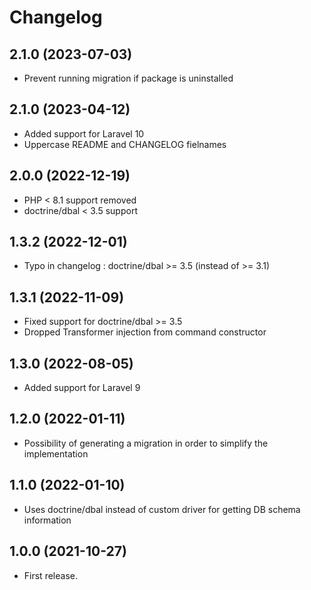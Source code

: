Changelog
=========

2.1.0 (2023-07-03)
------------------

- Prevent running migration if package is uninstalled


2.1.0 (2023-04-12)
------------------

- Added support for Laravel 10
- Uppercase README and CHANGELOG fielnames


2.0.0 (2022-12-19)
------------------

- PHP < 8.1 support removed
- doctrine/dbal < 3.5 support


1.3.2 (2022-12-01)
------------------

- Typo in changelog : doctrine/dbal >= 3.5 (instead of >= 3.1)


1.3.1 (2022-11-09)
------------------

- Fixed support for doctrine/dbal >= 3.5
- Dropped Transformer injection from command constructor


1.3.0 (2022-08-05)
------------------

- Added support for Laravel 9


1.2.0 (2022-01-11)
------------------

- Possibility of generating a migration in order to simplify the implementation


1.1.0 (2022-01-10)
------------------

- Uses doctrine/dbal instead of custom driver for getting DB schema information


1.0.0 (2021-10-27)
------------------

- First release.

